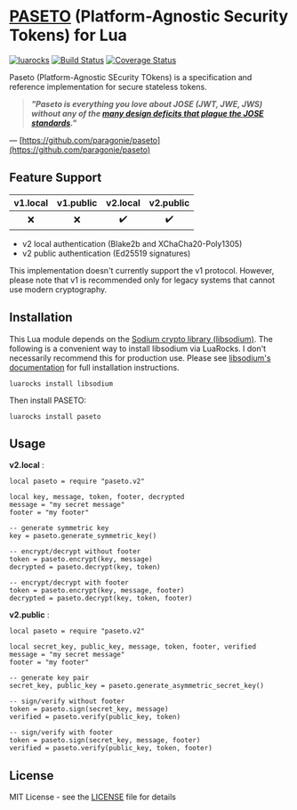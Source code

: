 # [PASETO](https://github.com/paragonie/paseto) (Platform-Agnostic Security Tokens) for Lua
[![luarocks](https://img.shields.io/badge/luarocks-paseto-blue.svg)](https://luarocks.org/modules/peterevans/paseto)
[![Build Status](https://travis-ci.org/peter-evans/paseto-lua.svg?branch=master)](https://travis-ci.org/peter-evans/paseto-lua)
[![Coverage Status](https://coveralls.io/repos/github/peter-evans/paseto-lua/badge.svg?branch=master)](https://coveralls.io/github/peter-evans/paseto-lua?branch=master)

Paseto (Platform-Agnostic SEcurity TOkens) is a specification and reference implementation for secure stateless tokens.

>__*"Paseto is everything you love about JOSE (JWT, JWE, JWS) without any of the [many design deficits that plague the JOSE standards](https://paragonie.com/blog/2017/03/jwt-json-web-tokens-is-bad-standard-that-everyone-should-avoid)."*__

— [https://github.com/paragonie/paseto](https://github.com/paragonie/paseto)

## Feature Support

| v1.local | v1.public | v2.local | v2.public |
| :---: | :---: | :---: | :---: |
| :x: | :x: | :heavy_check_mark: | :heavy_check_mark: |

- v2 local authentication (Blake2b and XChaCha20-Poly1305)
- v2 public authentication (Ed25519 signatures)

This implementation doesn't currently support the v1 protocol. However, please note that v1 is recommended only for legacy systems that cannot use modern cryptography.

## Installation

This Lua module depends on the [Sodium crypto library (libsodium)](https://github.com/jedisct1/libsodium).
The following is a convenient way to install libsodium via LuaRocks.
I don't necessarily recommend this for production use. Please see [libsodium's documentation](https://download.libsodium.org/doc/installation/) for full installation instructions.
```
luarocks install libsodium
```

Then install PASETO:
```
luarocks install paseto
```

## Usage

__v2.local__ :
```
local paseto = require "paseto.v2"

local key, message, token, footer, decrypted
message = "my secret message"
footer = "my footer"

-- generate symmetric key
key = paseto.generate_symmetric_key()

-- encrypt/decrypt without footer
token = paseto.encrypt(key, message)
decrypted = paseto.decrypt(key, token)

-- encrypt/decrypt with footer
token = paseto.encrypt(key, message, footer)
decrypted = paseto.decrypt(key, token, footer)
```

__v2.public__ :
```
local paseto = require "paseto.v2"

local secret_key, public_key, message, token, footer, verified
message = "my secret message"
footer = "my footer"

-- generate key pair
secret_key, public_key = paseto.generate_asymmetric_secret_key()

-- sign/verify without footer
token = paseto.sign(secret_key, message)
verified = paseto.verify(public_key, token)

-- sign/verify with footer
token = paseto.sign(secret_key, message, footer)
verified = paseto.verify(public_key, token, footer)
```

## License

MIT License - see the [LICENSE](LICENSE) file for details
